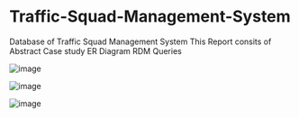 # Traffic-Squad-Management-System
Database of Traffic Squad Management System
This Report consits of
Abstract
Case study
ER Diagram
RDM 
Queries

![image](https://github.com/Ruquiya/Traffic-Squad-Management-System/assets/114678384/471c3404-7eee-4374-b847-8ba230345897)

![image](https://github.com/Ruquiya/Traffic-Squad-Management-System/assets/114678384/9c70dbff-6b7d-4780-b6c7-97c352f62c9d)

![image](https://github.com/Ruquiya/Traffic-Squad-Management-System/assets/114678384/e896be68-7e4c-4957-8c1a-429e2f29603d)
